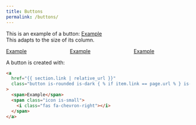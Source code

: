 ```yaml
---
title: Buttons
permalink: /buttons/
---
```


This is an example of a button:
<a href="/" class="button is-rounded is-dark {% if item.link == page.url %} is-active {% endif %}">
<span>Example</span>
<span class="icon is-small">
<i class="fas fa-chevron-right"></i>
</span>
</a>  
This adapts to the size of its column.

<div class="columns">
    <div class="column is-3">
        <a href="/" class="button is-rounded is-dark {% if item.link == page.url %} is-active {% endif %}">
            <span>Example</span>
            <span class="icon is-small">
            <i class="fas fa-chevron-right"></i>
            </span>
        </a>  
    </div>
    <div class="column is-3">
        <a href="/" class="button is-rounded {% if item.link == page.url %} is-active {% endif %}">
            <span>Example</span>
            <span class="icon is-small">
            <i class="fas fa-chevron-right"></i>
            </span>
        </a>  
    </div>
    <div class="column is-3">
        <a href="/" class="button is-dark {% if item.link == page.url %} is-active {% endif %}">
            <span>Example</span>
            <span class="icon is-small">
            <i class="fas fa-chevron-right"></i>
            </span>
        </a>  
    </div>
</div>

A button is created with:

```html
<a
  href="{{ section.link | relative_url }}"
  class="button is-rounded is-dark { % if item.link == page.url % } is-active { % endif % }"
>
  <span>Example</span>
  <span class="icon is-small">
    <i class="fas fa-chevron-right"></i>
  </span>
</a>
```
